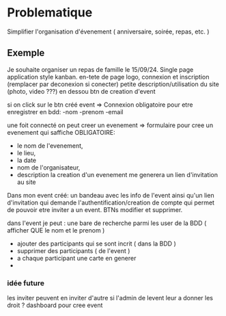 # Problematique

Simplifier l'organisation d'évenement ( anniversaire, soirée, repas, etc. )

## Exemple

Je souhaite organiser un repas de famille le 15/09/24.
Single page application style kanban.
en-tete de page logo, connexion et inscription (remplacer par deconexion si conecter)
petite description/utilisation du site (photo, video ???)
en dessou btn de creation d'event

si on click sur le btn créé event =>
Connexion obligatoire pour etre enregistrer en bdd:
-nom
-prenom
-email

une foit connecté on peut creer un evenement =>
formulaire pour cree un evenement qui saffiche
OBLIGATOIRE:

- le nom de l'evenement,
- le lieu,
- la date
- nom de l'organisateur,
- description
la creation d'un evenement me generera un lien d'invitation au site

Dans mon event créé:
un bandeau avec les info de l'event ainsi qu'un lien d'invitation qui demande l'authentification/creation de compte
qui permet de pouvoir etre inviter a un event.
BTNs modifier et supprimer.




dans l'event je peut :
une bare de recherche parmi les user de la BDD ( afficher QUE le nom et le prenom )

- ajouter des participants qui se sont incrit ( dans la BDD )
- supprimer des participants ( de l'event )
- a chaque participant une carte en generer
- 

### idée future
les inviter peuvent en inviter d'autre si l'admin de levent leur a donner les droit ?
dashboard pour cree event
